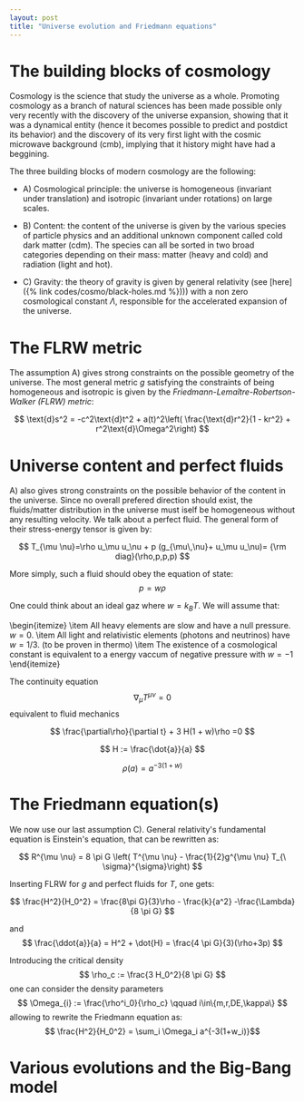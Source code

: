 ```yaml
---
layout: post
title: "Universe evolution and Friedmann equations"
---
```


# The building blocks of cosmology

Cosmology is the science that study the universe as a whole. Promoting cosmology as a branch of natural sciences has been made possible only very recently with the discovery of the universe expansion, showing that it was a dynamical entity (hence it becomes possible to predict and postdict its behavior) and the discovery of its very first light with the cosmic microwave background (cmb), implying that it history might have had a beggining.

The three building blocks of modern cosmology are the following:

- A) Cosmological principle: the universe is homogeneous (invariant under translation) and isotropic (invariant under rotations) on large scales.

- B) Content: the content of the universe is given by the various species of particle physics and an additional unknown component called cold dark matter (cdm). The species can all be sorted in two broad categories depending on their mass: matter (heavy and cold) and radiation (light and hot).

- C) Gravity: the theory of gravity is given by general relativity (see [here]({% link codes/cosmo/black-holes.md %}))) with a non zero cosmological constant $\Lambda$, responsible for the accelerated expansion of the universe.

# The FLRW metric

The assumption A) gives strong constraints on the possible geometry of the universe. The most general metric $g$ satisfying the constraints of being homogeneous and isotropic is given by the *Friedmann-Lemaître-Robertson-Walker (FLRW) metric*:

$$ 
\text{d}s^2 = -c^2\text{d}t^2 + a(t)^2\left( \frac{\text{d}r^2}{1 - kr^2}  + r^2\text{d}\Omega^2\right) 
$$

# Universe content and perfect fluids

A) also gives strong constraints on the possible behavior of the content in the universe. Since no overall prefered direction should exist, the fluids/matter distribution in the universe must iself be homogeneous without any resulting velocity. We talk about a perfect fluid. The general form of their stress-energy tensor is given by:

$$ T_{\mu \nu}=\rho u_\mu u_\nu + p (g_{\mu\,\nu}+ u_\mu u_\nu)= {\rm diag}(\rho,p,p,p)
$$

More simply, such a fluid should obey the equation of state:
$$
p=w\rho
$$

One could think about an ideal gaz where $w = k_B T$.
We will assume that:

\begin{itemize}
\item All heavy elements are slow and have a null pressure. $w=0$.
\item All light and relativistic elements (photons and neutrinos) have $w=1/3$. (to be proven in thermo)
\item The existence of a cosmological constant is equivalent to a energy vaccum of negative pressure with $w=-1$
\end{itemize}

The continuity equation
$$
\nabla_\mu T^{\mu \nu} = 0
$$
equivalent to fluid mechanics

$$
\frac{\partial\rho}{\partial t} + 3 H(1 + w)\rho =0
$$

$$
H := \frac{\dot{a}}{a}
$$

$$
\rho(a) =  a^{-3(1+w)}
$$

# The Friedmann equation(s)

We now use our last assumption C). General relativity's fundamental equation is Einstein's equation, that can be rewritten as:

$$     R^{\mu \nu} = 8 \pi G \left( T^{\mu \nu} - \frac{1}{2}g^{\mu \nu} T_{\ \sigma}^{\sigma}\right) $$

Inserting FLRW for $g$ and perfect fluids for $T$, one gets:

$$ \frac{H^2}{H_0^2} = \frac{8\pi G}{3}\rho - \frac{k}{a^2} -\frac{\Lambda}{8 \pi G} $$

and
$$
\frac{\ddot{a}}{a} = H^2 + \dot{H} = \frac{4 \pi G}{3}(\rho+3p)
$$

Introducing the critical density
$$
\rho_c := \frac{3 H_0^2}{8 \pi G}
$$
one can consider the density parameters
$$
\Omega_{i} := \frac{\rho^i_0}{\rho_c} \qquad i\in\{m,r,DE,\kappa\}
$$
allowing to rewrite the Friedmann equation as:
$$ \frac{H^2}{H_0^2} = \sum_i \Omega_i a^{-3(1+w_i)}$$

# Various evolutions and the Big-Bang model

